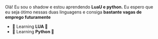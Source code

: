 Olá! Eu sou o shadow e estou aprendendo **LuaU e python.**
Eu espero que eu seja ótimo nessas duas linguagens e consiga **bastante vagas de emprego futuramente**
- 📖 Learning **LUA 🌙**
- 📖 Learning **Python 🐍**
